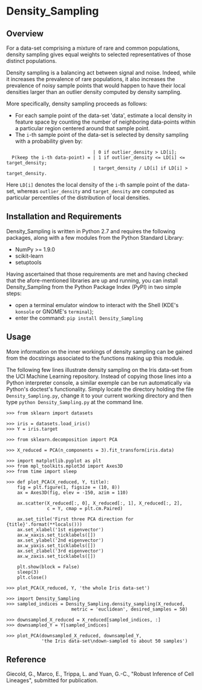 # Density_Sampling

Overview
--------

For a data-set comprising a mixture of rare and common populations, density sampling gives equal weights 
to selected representatives of those distinct populations.

Density sampling is a balancing act between signal and noise. Indeed, while it increases the prevalence of rare populations, it also increases the prevalence of noisy sample points that would happen to have their local densities larger than an outlier density computed by density sampling.

More specifically, density sampling proceeds as follows:
* For each sample point of the data-set 'data', estimate a local density in feature space by counting the number of neighboring data-points within a particular region centered around that sample point.
* The ``i``-th sample point of the data-set is selected by density sampling with a probability given by:
```
                                | 0 if outlier_density > LD[i];
  P(keep the i-th data-point) = | 1 if outlier_density <= LD[i] <= target_density;
                                | target_density / LD[i] if LD[i] > target_density.
```                                      
Here ``LD[i]`` denotes the local density of the ``i``-th sample point of the data-set, whereas ``outlier_density`` and ``target_density`` are computed as particular percentiles of the distribution of local densities.

Installation and Requirements
-----------------------------

Density_Sampling is written in Python 2.7 and requires the following packages, along with a few modules 
from the Python Standard Library:
* NumPy >= 1.9.0
* scikit-learn
* setuptools

Having ascertained that those requirements are met and having checked that the afore-mentioned libraries are up and running, you can install Density_Sampling from the Python Package Index (PyPI) in two simple steps:
* open a terminal emulator window to interact with the Shell (KDE's ``konsole`` or GNOME's ``terminal``); 
* enter the command: ``pip install Density_Sampling``

Usage
-----

More information on the inner workings of density sampling can be gained from the docstrings associated to the functions making up this module.

The following few lines illustrate density sampling on the Iris data-set from the UCI Machine Learning repository. Instead of copying those lines into a Python interpreter console, a similar exemple can be run automatically via Python's doctest's functionality. Simply locate the directory holding the file ``Density_Sampling.py``, change it to your current working directory and then type ``python Density_Sampling.py`` at the command line.

```
>>> from sklearn import datasets

>>> iris = datasets.load_iris()
>>> Y = iris.target

>>> from sklearn.decomposition import PCA

>>> X_reduced = PCA(n_components = 3).fit_transform(iris.data)

>>> import matplotlib.pyplot as plt
>>> from mpl_toolkits.mplot3d import Axes3D
>>> from time import sleep

>>> def plot_PCA(X_reduced, Y, title):
    fig = plt.figure(1, figsize = (10, 8))
    ax = Axes3D(fig, elev = -150, azim = 110)
    
    ax.scatter(X_reduced[:, 0], X_reduced[:, 1], X_reduced[:, 2], 
               c = Y, cmap = plt.cm.Paired)
                   
    ax.set_title('First three PCA direction for {title}'.format(**locals()))
    ax.set_xlabel('1st eigenvector')
    ax.w_xaxis.set_ticklabels([])
    ax.set_ylabel('2nd eigenvector')
    ax.w_yaxis.set_ticklabels([])
    ax.set_zlabel('3rd eigenvector')
    ax.w_zaxis.set_ticklabels([])
        
    plt.show(block = False)
    sleep(3)
    plt.close()
    
>>> plot_PCA(X_reduced, Y, 'the whole Iris data-set')

>>> import Density_Sampling
>>> sampled_indices = Density_Sampling.density_sampling(X_reduced, 
                        metric = 'euclidean', desired_samples = 50)
                        
>>> downsampled_X_reduced = X_reduced[sampled_indices, :]
>>> downsampled_Y = Y[sampled_indices]

>>> plot_PCA(downsampled_X_reduced, downsampled_Y, 
             'the Iris data-set\ndown-sampled to about 50 samples')
```

Reference
---------

Giecold, G., Marco, E., Trippa, L. and Yuan, G.-C., "Robust Inference of Cell Lineages", submitted for publication.
